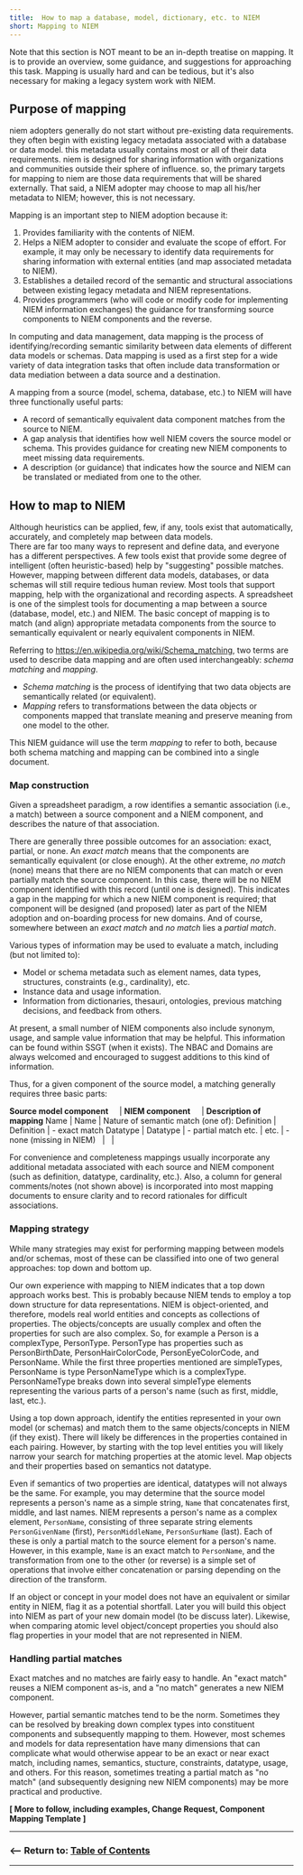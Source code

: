 ```yaml
---
title:  How to map a database, model, dictionary, etc. to NIEM
short: Mapping to NIEM
---
```


Note that this section is NOT meant to be an in-depth treatise on mapping. It is to provide an overview, some guidance, and suggestions for approaching this task. Mapping is usually hard and can be tedious, but it's also necessary for making a legacy system work with NIEM. 


## Purpose of mapping

niem adopters generally do not start without pre-existing data requirements.
they often begin with existing legacy metadata associated with a database or data model.
this metadata usually contains most or all of their data requirements. 
niem is designed for sharing information with organizations and communities outside their sphere of influence.
so, the primary targets for mapping to niem are those data requirements that will be shared externally.
That said, a NIEM adopter may choose to map all his/her metadata to NIEM; however, this is not necessary.

Mapping is an important step to NIEM adoption because it:

1. Provides familiarity with the contents of NIEM.
2. Helps a NIEM adopter to consider and evaluate the scope of effort.
For example, it may only be necessary to identify data requirements for sharing information with external entities (and map associated metadata to NIEM).
3. Establishes a detailed record of the semantic and structural associations between existing legacy metadata and NIEM representations. 
4. Provides programmers (who will code or modify code for implementing NIEM information exchanges) the guidance for transforming source components to NIEM components and the reverse.

In computing and data management, data mapping is the process of identifying/recording semantic similarity between data elements of different data models or schemas.
Data mapping is used as a first step for a wide variety of data integration tasks that often include data transformation or data mediation between a data source and a destination.

A mapping from a source (model, schema, database, etc.) to NIEM will have three functionally useful parts:

- A record of semantically equivalent data component matches from the source to NIEM.
- A gap analysis that identifies how well NIEM covers the source model or schema. This provides guidance for creating new NIEM components to meet missing data requirements. 
- A description (or guidance) that indicates how the source and NIEM can be translated or mediated from one to the other. 


## How to map to NIEM

Although heuristics can be applied, few, if any, tools exist that automatically, accurately, and completely map between data models.  
There are far too many ways to represent and define data, and everyone has a different perspectives.
A few tools exist that provide some degree of intelligent (often heuristic-based) help by "suggesting" possible matches.
However, mapping between different data models, databases, or data schemas will still require tedious human review.
Most tools that support mapping, help with the organizational and recording aspects.
A spreadsheet is one of the simplest tools for documenting a map between a source (database, model, etc.) and NIEM.
The basic concept of mapping is to match (and align) appropriate metadata components from the source to semantically equivalent or nearly equivalent components in NIEM.

Referring to <https://en.wikipedia.org/wiki/Schema_matching>, two terms are used to describe data mapping and are often used interchangeably: *schema matching* and *mapping*.

- *Schema matching* is the process of identifying that two data objects are semantically related (or equivalent). 
- *Mapping* refers to transformations between the data objects or components mapped that translate meaning and preserve meaning from one model to the other.

This NIEM guidance will use the term *mapping* to refer to both, because both schema matching and mapping can be combined into a single document.  


### Map construction

Given a spreadsheet paradigm, a row identifies a semantic association (i.e., a match) between a source component and a NIEM component, and describes the nature of that association.

There are generally three possible outcomes for an association: exact, partial, or none.
An *exact match* means that the components are semantically equivalent (or close enough).
At the other extreme, *no match* (none) means that there are no NIEM components that can match or even partially match the source component.
In this case, there will be no NIEM component identified with this record (until one is designed).
This indicates a gap in the mapping for which a new NIEM component is required; that component will be designed (and proposed) later as part of the NIEM adoption and on-boarding process for new domains.
And of course, somewhere between an *exact match* and *no match* lies a *partial match*.

Various types of information may be used to evaluate a match, including (but not limited to):

- Model or schema metadata such as element names, data types, structures, constraints (e.g., cardinality), etc.
- Instance data and usage information.
- Information from dictionaries, thesauri, ontologies, previous matching decisions, and feedback from others.

At present, a small number of NIEM components also include synonym, usage, and sample value information that may be helpful. This information can be found within SSGT (when it exists). The NBAC and Domains are always welcomed and encouraged to suggest additions to this kind of information.

Thus, for a given component of the source model, a matching generally requires three basic parts:

**Source model component**&nbsp;&nbsp;&nbsp;&nbsp; | **NIEM component**&nbsp;&nbsp;&nbsp;&nbsp; | **Description of mapping**
Name                 | Name         |  Nature of semantic match (one of):
Definition           | Definition   |  - exact match
Datatype             | Datatype     |  - partial match
etc.                 | etc.         |  - none (missing in NIEM)
&nbsp;               | &nbsp;       | &nbsp;

For convenience and completeness mappings usually incorporate any additional metadata associated with each source and NIEM component (such as definition, datatype, cardinality, etc.).
Also, a column for general comments/notes (not shown above) is incorporated into most mapping documents to ensure clarity and to record rationales for difficult associations.


### Mapping strategy

While many strategies may exist for performing mapping between models and/or schemas, most of these can be classified into one of two general approaches: top down and bottom up.

Our own experience with mapping to NIEM indicates that a top down approach works best.
This is probably because NIEM tends to employ a top down structure for data representations.
NIEM is object-oriented, and therefore, models real world entities and concepts as collections of properties. The objects/concepts are usually complex and often the properties for such are also complex. So, for example a Person is a complexType, PersonType.
PersonType has properties such as PersonBirthDate, PersonHairColorCode, PersonEyeColorCode, and PersonName. While the first three properties mentioned are simpleTypes, PersonName is type PersonNameType which is a complexType.
PersonNameType breaks down into several simpleType elements representing the various parts of a person's name (such as first, middle, last, etc.).

Using a top down approach, identify the entities represented in your own model (or schemas) and match them to the same objects/concepts in NIEM (if they exist).
There will likely be differences in the properties contained in each pairing.
However, by starting with the top level entities you will likely narrow your search for matching properties at the atomic level.
Map objects and their properties based on semantics not datatype. 

Even if semantics of two properties are identical, datatypes will not always be the same. For example, you may determine that the source model represents a person's name as a simple string, <code>Name</code> that concatenates first, middle, and last names.
NIEM represents a person's name as a complex element, <code>PersonName</code>, consisting of three separate string elements <code>PersonGivenName</code> (first), <code>PersonMiddleName</code>, <code>PersonSurName</code> (last).
Each of these is only a partial match to the source element for a person's name.
However, in this example, <code>Name</code> is an exact match to <code>PersonName</code>, and the transformation from one to the other (or reverse) is a simple set of operations that involve either concatenation or parsing depending on the direction of the transform.

If an object or concept in your model does not have an equivalent or similar entity in NIEM, flag it as a potential shortfall. Later you will build this object into NIEM as part of your new domain model (to be discuss later). Likewise, when comparing atomic level object/concept properties you should also flag properties in your model that are not represented in NIEM.
 

### Handling partial matches

Exact matches and no matches are fairly easy to handle. 
An "exact match" reuses a NIEM component as-is, and a "no match" generates a new NIEM component. 

However, partial semantic matches tend to be the norm.
Sometimes they can be resolved by breaking down complex types into constituent components and subsequently mapping to them.
However, most schemes and models for data representation have many dimensions that can complicate what would otherwise appear to be an exact or near exact match, including names, semantics, stucture, constraints, datatype, usage, and others.
For this reason, sometimes treating a partial match as "no match" (and subsequently designing new NIEM components) may be more practical and productive.


**[ More to follow, including examples, Change Request, Component Mapping Template ]**

----

### <&mdash;&mdash; Return to:  [Table of Contents](./index.html)

----

